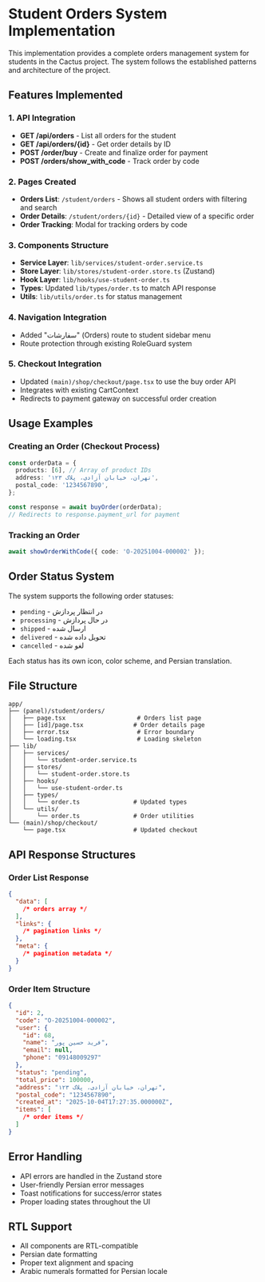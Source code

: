 # Student Orders System Implementation

This implementation provides a complete orders management system for students in the Cactus project. The system follows the established patterns and architecture of the project.

## Features Implemented

### 1. API Integration

- **GET /api/orders** - List all orders for the student
- **GET /api/orders/{id}** - Get order details by ID
- **POST /order/buy** - Create and finalize order for payment
- **POST /orders/show_with_code** - Track order by code

### 2. Pages Created

- **Orders List**: `/student/orders` - Shows all student orders with filtering and search
- **Order Details**: `/student/orders/{id}` - Detailed view of a specific order
- **Order Tracking**: Modal for tracking orders by code

### 3. Components Structure

- **Service Layer**: `lib/services/student-order.service.ts`
- **Store Layer**: `lib/stores/student-order.store.ts` (Zustand)
- **Hook Layer**: `lib/hooks/use-student-order.ts`
- **Types**: Updated `lib/types/order.ts` to match API response
- **Utils**: `lib/utils/order.ts` for status management

### 4. Navigation Integration

- Added "سفارشات" (Orders) route to student sidebar menu
- Route protection through existing RoleGuard system

### 5. Checkout Integration

- Updated `(main)/shop/checkout/page.tsx` to use the buy order API
- Integrates with existing CartContext
- Redirects to payment gateway on successful order creation

## Usage Examples

### Creating an Order (Checkout Process)

```typescript
const orderData = {
  products: [6], // Array of product IDs
  address: 'تهران، خیابان آزادی، پلاک ۱۲۳',
  postal_code: '1234567890',
};

const response = await buyOrder(orderData);
// Redirects to response.payment_url for payment
```

### Tracking an Order

```typescript
await showOrderWithCode({ code: 'O-20251004-000002' });
```

## Order Status System

The system supports the following order statuses:

- `pending` - در انتظار پردازش
- `processing` - در حال پردازش
- `shipped` - ارسال شده
- `delivered` - تحویل داده شده
- `cancelled` - لغو شده

Each status has its own icon, color scheme, and Persian translation.

## File Structure

```
app/
├── (panel)/student/orders/
│   ├── page.tsx                    # Orders list page
│   ├── [id]/page.tsx              # Order details page
│   ├── error.tsx                   # Error boundary
│   └── loading.tsx                 # Loading skeleton
├── lib/
│   ├── services/
│   │   └── student-order.service.ts
│   ├── stores/
│   │   └── student-order.store.ts
│   ├── hooks/
│   │   └── use-student-order.ts
│   ├── types/
│   │   └── order.ts               # Updated types
│   └── utils/
│       └── order.ts               # Order utilities
└── (main)/shop/checkout/
    └── page.tsx                   # Updated checkout
```

## API Response Structures

### Order List Response

```json
{
  "data": [
    /* orders array */
  ],
  "links": {
    /* pagination links */
  },
  "meta": {
    /* pagination metadata */
  }
}
```

### Order Item Structure

```json
{
  "id": 2,
  "code": "O-20251004-000002",
  "user": {
    "id": 68,
    "name": "فرید حسین پور",
    "email": null,
    "phone": "09148009297"
  },
  "status": "pending",
  "total_price": 100000,
  "address": "تهران، خیابان آزادی، پلاک ۱۲۳",
  "postal_code": "1234567890",
  "created_at": "2025-10-04T17:27:35.000000Z",
  "items": [
    /* order items */
  ]
}
```

## Error Handling

- API errors are handled in the Zustand store
- User-friendly Persian error messages
- Toast notifications for success/error states
- Proper loading states throughout the UI

## RTL Support

- All components are RTL-compatible
- Persian date formatting
- Proper text alignment and spacing
- Arabic numerals formatted for Persian locale
